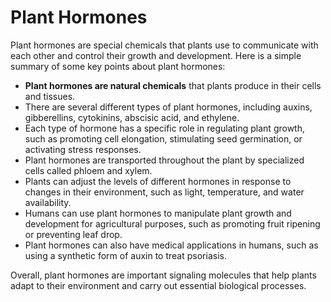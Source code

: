 # Plant Hormones

Plant hormones are special chemicals that plants use to communicate with each other and control their growth and development. Here is a simple summary of some key points about plant hormones:

- **Plant hormones are natural chemicals** that plants produce in their cells and tissues.
- There are several different types of plant hormones, including auxins, gibberellins, cytokinins, abscisic acid, and ethylene.
- Each type of hormone has a specific role in regulating plant growth, such as promoting cell elongation, stimulating seed germination, or activating stress responses.
- Plant hormones are transported throughout the plant by specialized cells called phloem and xylem.
- Plants can adjust the levels of different hormones in response to changes in their environment, such as light, temperature, and water availability.
- Humans can use plant hormones to manipulate plant growth and development for agricultural purposes, such as promoting fruit ripening or preventing leaf drop.
- Plant hormones can also have medical applications in humans, such as using a synthetic form of auxin to treat psoriasis.

Overall, plant hormones are important signaling molecules that help plants adapt to their environment and carry out essential biological processes.
